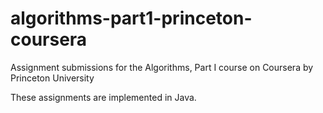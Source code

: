 # algorithms-part1-princeton-coursera
Assignment submissions for the Algorithms, Part I course on Coursera by Princeton University

These assignments are implemented in Java.

